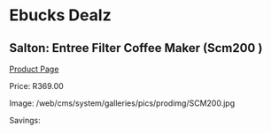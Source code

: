 
# Ebucks Dealz
## Salton: Entree Filter Coffee Maker (Scm200 )
[Product Page](https://www.ebucks.com/web/shop/productSelected.do?prodId=801715735&catId=704984897)

Price: R369.00

Image: /web/cms/system/galleries/pics/prodimg/SCM200.jpg

Savings: 


	